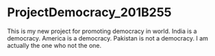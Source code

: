 # ProjectDemocracy_201B255
This is my new project for promoting democracy in world.
India is a democracy.
America is a democracy.
Pakistan is not a democracy.
I am actually the one who not the one.

